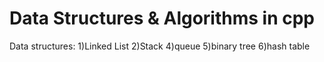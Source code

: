 # Data Structures & Algorithms in cpp
Data structures:
1)Linked List
2)Stack
4)queue
5)binary tree
6)hash table
